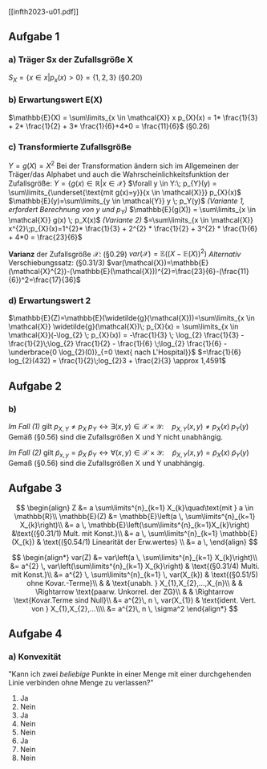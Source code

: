 [[infth2023-u01.pdf]]

## Aufgabe 1
### a) Träger Sx der Zufallsgröße X
 $S_{X}=\{x \in x | p_{x}(x)>0\}=\{1,2,3\}$ (§0.20)

### b) Erwartungswert E(X)
$\mathbb{E}(X) = \sum\limits_{x \in \mathcal{X}} x p_{X}(x) = 1* \frac{1}{3} + 2* \frac{1}{2} + 3* \frac{1}{6}+4*0 = \frac{11}{6}$ (§0.26)

### c) Transformierte Zufallsgröße
$Y=g(X)=X^2$
Bei der Transformation ändern sich im Allgemeinen der Träger/das Alphabet und auch die Wahrscheinlichkeitsfunktion der Zufallsgröße:
$Y=\{g(x) \in \mathbb{R} | x \in \mathcal{X}\}$
$\forall y \in Y:\; p_{Y}(y) = \sum\limits_{\underset{\text{mit g(x)=y}}{x \in \mathcal{X}}} p_{X}(x)$
$\mathbb{E}(y)=\sum\limits_{y \in \mathcal{Y}} y \; p_Y(y)$ _(Variante 1, erfordert Berechnung von $y$ und $p_Y$)_
$\mathbb{E}(g(X)) = \sum\limits_{x \in \mathcal{X}} g(x) \; p_X(x)$ _(Variante 2)_             $=\sum\limits_{x \in \mathcal{X}} x^{2}\;p_{X}(x)=1^{2}* \frac{1}{3} + 2^{2} * \frac{1}{2} + 3^{2} * \frac{1}{6} + 4*0 = \frac{23}{6}$


**Varianz** der Zufallsgröße $\mathcal{X}$: (§0.29)
$var(\mathcal{X})=\mathbb{E}((X-\mathbb{E}(X))^2)$ 
_Alternativ_ Verschiebungssatz: (§0.31/3)
$var(\mathcal{X})=\mathbb{E}(\mathcal{X}^{2})-(\mathbb{E}(\mathcal{X}))^{2}=\frac{23}{6}-(\frac{11}{6})^2=\frac{17}{36}$

### d) Erwartungswert 2
$\mathbb{E}(Z)=\mathbb{E}(\widetilde{g}(\mathcal{X}))=\sum\limits_{x \in \mathcal{X}} \widetilde{g}(\mathcal{X})\; p_{X}(x) = \sum\limits_{x \in \mathcal{X}}(-\log_{2} \; p_{X}(x)) = -\frac{1}{3} \; \log_{2} \frac{1}{3} - \frac{1}{2}\;\log_{2} \frac{1}{2} - \frac{1}{6} \;\log_{2} \frac{1}{6} - \underbrace{0 \log_{2}(0)}_{=0 \text{ nach L'Hospital}}$
$=\frac{1}{6} log_{2}(432) = \frac{1}{2}\;log_{2}3 + \frac{2}{3} \approx 1,4591$

## Aufgabe 2
### b)
_Im Fall (1)_ gilt $p_{X,Y} \neq p_{X}\;p_{Y} \leftrightarrow \exists(x,y) \in \mathcal{X} \times \mathcal{Y}:\quad p_{X,Y}(x,y) \neq p_{X}(x)\;p_{Y}(y)$  
Gemäß (§0.56) sind die Zufallsgrößen X und Y nicht unabhängig.

_Im Fall (2)_ gilt $\widetilde{p}_{x,y} = \widetilde{p}_{X}\;\widetilde{p}_{Y} \leftrightarrow \forall (x,y) \in \mathcal{X} \times \mathcal{Y}:\quad \widetilde{p}_{X,Y}(x,y) = \widetilde{p}_{X}(x) \; \widetilde{p}_{Y}(y)$
Gemaß (§0.56) sind die Zufallsgrößen X und Y unabhängig.


## Aufgabe 3
$$
\begin{align}
Z &= a \sum\limits^{n}_{k=1} X_{k}\quad\text{mit } a \in \mathbb{R}\\
\mathbb{E}(Z) &= \mathbb{E}\left(a \, \sum\limits^{n}_{k=1} X_{k}\right)\\
&= a \, \mathbb{E}\left(\sum\limits^{n}_{k=1}X_{k}\right) &\text{(§0.31/1) Mult. mit Konst.}\\
&= a \, \sum\limits^{n}_{k=1} \mathbb{E}(X_{k}) & \text{(§0.54/1) Linearität der Erw.wertes} \\
&= a \, 
\end{align}
$$

$$
\begin{align*}
var(Z) &= var\left(a \, \sum\limits^{n}_{k=1} X_{k}\right)\\
&= a^{2} \, var\left(\sum\limits^{n}_{k=1} X_{k}\right) & \text{(§0.31/4) Multi. mit Konst.}\\
&= a^{2} \, \sum\limits^{n}_{k=1} \, var(X_{k}) & \text{(§0.51/5) ohne Kovar.-Terme}\\
& & \text{unabh. } X_{1},X_{2},…,X_{n}\\
& & \Rightarrow \text{paarw. Unkorrel. der ZG}\\
& & \Rightarrow \text{Kovar.Terme sind Null}\\
&= a^{2}\, n \, var(X_{1}) & \text{ident. Vert. von } X_{1},X_{2},…\\\\
&= a^{2}\, n \, \sigma^2
\end{align*}
$$
## Aufgabe 4
### a) Konvexität
"Kann ich zwei *beliebige* Punkte in einer Menge mit einer durchgehenden Linie verbinden ohne Menge zu verlassen?"
1. Ja
2. Nein
3. Ja
4. Nein
5. Nein
6. Ja
7. Nein
8. Nein
